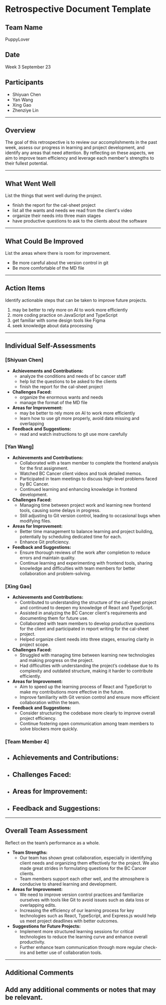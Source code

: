 # Retrospective Document Template

## Team Name
PuppyLover

## Date
Week 3 September 23

## Participants
- Shiyuan Chen
- Yan Wang
- Xing Gao
- Zhenziye Lin

---

## Overview
The goal of this retrospective is to review our accomplishments in the past week, assess our progress in learning and project development, and identify any areas that need attention. By reflecting on these aspects, we aim to improve team efficiency and leverage each member's strengths to their fullest potential.

--- 

## What Went Well
List the things that went well during the project.
- finish the report for the cal-sheet project 
- list all the wants and needs we read from the client's video
- organize their needs into three main stages
- have productive questions to ask to the clients about the software

---

## What Could Be Improved
List the areas where there is room for improvement.
- Be more careful about the version control in git
- Be more comfortable of the MD file

---

## Action Items
Identify actionable steps that can be taken to improve future projects.
1. may be better to rely more on AI to work more efficiently
2. more coding practice on JavaScript and TypeScript
3. get familiar with some design tools like Figma
4. seek knowledge about data processing

---

## Individual Self-Assessments
### [Shiyuan Chen]
- **Achievements and Contributions:**
  - analyze the conditions and needs of bc cancer staff
  - help list the questions to be asked to the clients
  - finish the report for the cal-sheet project
- **Challenges Faced:**
  - organize the enormous wants and needs
  - manage the format of the MD file
- **Areas for Improvement:**
  - may be better to rely more on AI to work more efficiently
  - learn how to use git more properly, avoid data missing and overlapping
- **Feedback and Suggestions:**
  - read and watch instructions to git use more carefully

### [Yan Wang]
- **Achievements and Contributions:**
  - Collaborated with a team member to complete the frontend analysis for the first assignment.
  - Watched BC Cancer client videos and took detailed memos.
  - Participated in team meetings to discuss high-level problems faced by BC Cancer.
  - Continued learning and enhancing knowledge in frontend development.
- **Challenges Faced:**
  - Managing time between project work and learning new frontend tools, causing some delays in progress.
  - Still adjusting to Git version control, leading to occasional bugs when modifying files.
- **Areas for Improvement:**
  - Better time management to balance learning and project building, potentially by scheduling dedicated time for each.
  - Enhance Git proficiency.
- **Feedback and Suggestions:**
  - Ensure thorough reviews of the work after completion to reduce errors and maintain quality.
  - Continue learning and experimenting with frontend tools, sharing knowledge and difficulties with team members for better collaboration and problem-solving.
    
### [Xing Gao]
- **Achievements and Contributions:**
  - Contributed to understanding the structure of the cal-sheet project and continued to deepen my knowledge of React and TypeScript.
  - Assisted in analyzing the BC Cancer client's requirements and documenting them for future use.
  - Collaborated with team members to develop productive questions for the client and participated in report writing for the cal-sheet project.
  - Helped organize client needs into three stages, ensuring clarity in project scope.
- **Challenges Faced:**
  - Struggled with managing time between learning new technologies and making progress on the project.
  - Had difficulties with understanding the project’s codebase due to its complexity and outdated structure, making it harder to contribute efficiently.
- **Areas for Improvement:**
  - Aim to speed up the learning process of React and TypeScript to make my contributions more effective in the future.
  - Improve familiarity with Git version control and ensure more efficient collaboration within the team.
- **Feedback and Suggestions:**
  - Consider structuring the codebase more clearly to improve overall project efficiency.
  - Continue fostering open communication among team members to solve blockers more quickly.


### [Team Member 4]
- **Achievements and Contributions:**
  -
- **Challenges Faced:**
  -
- **Areas for Improvement:**
  -
- **Feedback and Suggestions:**
  -


---

## Overall Team Assessment
Reflect on the team’s performance as a whole.
- **Team Strengths:**
  - Our team has shown great collaboration, especially in identifying client needs and organizing them effectively for the project. We also made great strides in formulating questions for the BC Cancer clients.
  - Team members support each other well, and the atmosphere is conducive to shared learning and development.
- **Areas for Improvement:**
  - We need to improve version control practices and familiarize ourselves with tools like Git to avoid issues such as data loss or overlapping edits.
  - Increasing the efficiency of our learning process for key technologies such as React, TypeScript, and Express.js would help us meet project deadlines with better outcomes.
- **Suggestions for Future Projects:**
  - Implement more structured learning sessions for critical technologies to reduce the learning curve and enhance overall productivity.
  - Further enhance team communication through more regular check-ins and better use of collaboration tools.


---

## Additional Comments
Add any additional comments or notes that may be relevant.
-

